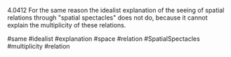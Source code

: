 4.0412 For the same reason the idealist explanation of the seeing of spatial relations through "spatial spectacles" does not do, because it cannot explain the multiplicity of these relations.

#same #idealist #explanation #space #relation #SpatialSpectacles #multiplicity #relation 